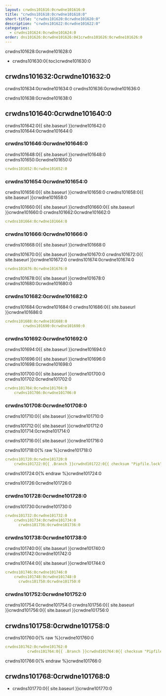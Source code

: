 ```yaml
---
layout: crwdns101616:0crwdne101616:0
title: "crwdns101618:0crwdne101618:0"
short-title: "crwdns101620:0crwdne101620:0"
description: "crwdns101622:0crwdne101622:0"
categories:
  - crwdns101624:0crwdne101624:0
order: dns101626:0crwdne101626:041crwdns101626:0crwdne101626:0
---
```

crwdns101628:0crwdne101628:0

- crwdns101630:0{:toc}crwdne101630:0

## crwdns101632:0crwdne101632:0

crwdns101634:0crwdne101634:0 crwdns101636:0crwdne101636:0

crwdns101638:0crwdne101638:0

## crwdns101640:0crwdne101640:0

crwdns101642:0{{ site.baseurl }}crwdne101642:0 crwdns101644:0crwdne101644:0

### crwdns101646:0crwdne101646:0

crwdns101648:0{{ site.baseurl }}crwdne101648:0 crwdns101650:0crwdne101650:0

```yaml
crwdns101652:0crwdne101652:0
```

### crwdns101654:0crwdne101654:0

crwdns101656:0{{ site.baseurl }}crwdne101656:0 crwdns101658:0{{ site.baseurl }}crwdne101658:0

crwdns101660:0{{ site.baseurl }}crwdnd101660:0{{ site.baseurl }}crwdne101660:0 crwdns101662:0crwdne101662:0

```yaml
crwdns101664:0crwdne101664:0
```

### crwdns101666:0crwdne101666:0

crwdns101668:0{{ site.baseurl }}crwdne101668:0

crwdns101670:0{{ site.baseurl }}crwdne101670:0 crwdns101672:0{{ site.baseurl }}crwdne101672:0 crwdns101674:0crwdne101674:0

```yaml
crwdns101676:0crwdne101676:0
```

crwdns101678:0{{ site.baseurl }}crwdne101678:0 crwdns101680:0crwdne101680:0

### crwdns101682:0crwdne101682:0

crwdns101684:0crwdne101684:0 crwdns101686:0{{ site.baseurl }}crwdne101686:0

```yaml
crwdns101688:0crwdne101688:0
        crwdns101690:0crwdne101690:0
```

### crwdns101692:0crwdne101692:0

crwdns101694:0{{ site.baseurl }}crwdne101694:0

crwdns101696:0{{ site.baseurl }}crwdne101696:0 crwdns101698:0crwdne101698:0

crwdns101700:0{{ site.baseurl }}crwdne101700:0 crwdns101702:0crwdne101702:0

```yaml
crwdns101704:0crwdne101704:0
    crwdns101706:0crwdne101706:0
```

### crwdns101708:0crwdne101708:0

crwdns101710:0{{ site.baseurl }}crwdne101710:0

crwdns101712:0{{ site.baseurl }}crwdne101712:0 crwdns101714:0crwdne101714:0

crwdns101716:0{{ site.baseurl }}crwdne101716:0

crwdns101718:0{% raw %}crwdne101718:0

```yaml
crwdns101720:0crwdne101720:0
    crwdns101722:0{{ .Branch }}crwdnd101722:0{{ checksum "Pipfile.lock" }}crwdnd101722:0{{ .Branch }}crwdnd101722:0{{ checksum "Pipfile.lock" }}crwdne101722:0
```

crwdns101724:0{% endraw %}crwdne101724:0

crwdns101726:0crwdne101726:0

### crwdns101728:0crwdne101728:0

crwdns101730:0crwdne101730:0

```yaml
crwdns101732:0crwdne101732:0
    crwdns101734:0crwdne101734:0
      crwdns101736:0crwdne101736:0
```

### crwdns101738:0crwdne101738:0

crwdns101740:0{{ site.baseurl }}crwdne101740:0 crwdns101742:0crwdne101742:0

crwdns101744:0{{ site.baseurl }}crwdne101744:0

```yaml
crwdns101746:0crwdne101746:0
    crwdns101748:0crwdne101748:0
      crwdns101750:0crwdne101750:0
```

### crwdns101752:0crwdne101752:0

crwdns101754:0crwdne101754:0 crwdns101756:0{{ site.baseurl }}crwdnd101756:0{{ site.baseurl }}crwdne101756:0

## crwdns101758:0crwdne101758:0

crwdns101760:0{% raw %}crwdne101760:0

```yaml
crwdns101762:0crwdne101762:0
          crwdns101764:0{{ .Branch }}crwdnd101764:0{{ checksum "Pipfile.lock" }}crwdnd101764:0{{ .Branch }}crwdnd101764:0{{ checksum "Pipfile.lock" }}crwdne101764:0
```

crwdns101766:0{% endraw %}crwdne101766:0

## crwdns101768:0crwdne101768:0

- crwdns101770:0{{ site.baseurl }}crwdne101770:0